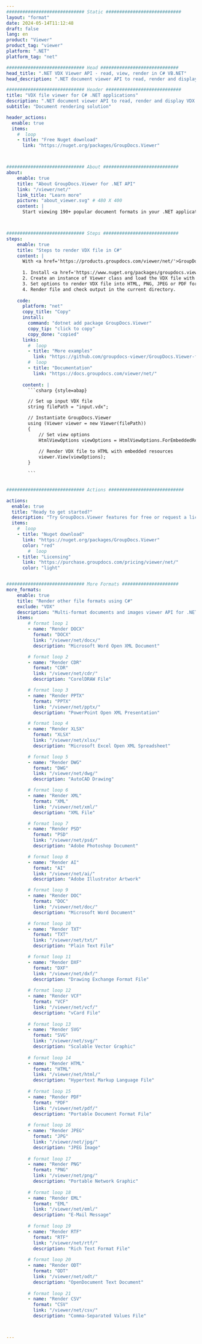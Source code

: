 ```yaml
---
############################# Static ############################
layout: "format"
date: 2024-05-14T11:12:48
draft: false
lang: en
product: "Viewer"
product_tag: "viewer"
platform: ".NET"
platform_tag: "net"

############################# Head #############################
head_title: ".NET VDX Viewer API - read, view, render in C# VB.NET"
head_description: ".NET document viewer API to read, render and display VDX in any type of C#, ASP.NET, VB.NET & .NET Core applications."

############################# Header ############################
title: "VDX file viewer for C# .NET applications" 
description: ".NET document viewer API to read, render and display VDX file in any type of C#, ASP.NET, VB.NET & .NET Core applications. View the rendered files with true formatting & layout in HTML5, PDF or as an image using a few lines of the code." 
subtitle: "Document rendering solution" 

header_actions:
  enable: true
  items:
    #  loop
    - title: "Free Nuget download"
      link: "https://nuget.org/packages/GroupDocs.Viewer"



############################# About ############################
about:
    enable: true
    title: "About GroupDocs.Viewer for .NET API"
    link: "/viewer/net/"
    link_title: "Learn more"
    picture: "about_viewer.svg" # 480 X 400
    content: |
      Start viewing 190+ popular document formats in your .NET applications using GroupDocs.Viewer for .NET APIs by adding a few lines of code. Developers can easily display PDF, Word Processing, Excel Spreadsheet, Presentation, Visio, Project, Outlook and many other popular document formats in HTML5, image or PDF modes. The document rendering is fast, identical to the original source file, and it does not require installing additional software or any other external libraries.



############################# Steps ############################
steps:
    enable: true
    title: "Steps to render VDX file in C#" 
    content: |
      With <a href='https://products.groupdocs.com/viewer/net/'>GroupDocs.Viewer</a> you can render VDX to HTML, JPEG, PNG or PDF in a few steps.
      
      1. Install <a href='https://www.nuget.org/packages/groupdocs.viewer'>GroupDocs.Viewer for .NET</a> using your favorite package manager. 
      2. Create an instance of Viewer class and load the VDX file with full path.  
      3. Set options to render VDX file into HTML, PNG, JPEG or PDF format. 
      4. Render file and check output in the current directory. 
   
    code:
      platform: "net"
      copy_title: "Copy"
      install:
        command: "dotnet add package GroupDocs.Viewer"
        copy_tip: "click to copy"
        copy_done: "copied"
      links:
        #  loop
        - title: "More examples"
          link: "https://github.com/groupdocs-viewer/GroupDocs.Viewer-for-.NET"
        #  loop
        - title: "Documentation"
          link: "https://docs.groupdocs.com/viewer/net/"
          
      content: |
        ```csharp {style=abap}

        // Set up input VDX file
        string filePath = "input.vdx";

        // Instantiate GroupDocs.Viewer
        using (Viewer viewer = new Viewer(filePath))
        {
            // Set view options
            HtmlViewOptions viewOptions = HtmlViewOptions.ForEmbeddedResources();
                
            // Render VDX file to HTML with embedded resources
            viewer.View(viewOptions);
        }

        ```            


############################# Actions ############################

actions:
  enable: true
  title: "Ready to get started?"
  description: "Try GroupDocs.Viewer features for free or request a license"
  items:
    #  loop
    - title: "Nuget download"
      link: "https://nuget.org/packages/GroupDocs.Viewer"
      color: "red"
        #  loop
    - title: "Licensing"
      link: "https://purchase.groupdocs.com/pricing/viewer/net/"
      color: "light"


############################# More Formats #####################
more_formats:
    enable: true
    title: "Render other file formats using C#"
    exclude: "VDX"
    description: "Multi-format documents and images viewer API for .NET. View some of the popular file formats below without any external viewers."
    items: 
        # format loop 1
        - name: "Render DOCX"
          format: "DOCX"
          link: "/viewer/net/docx/"
          description: "Microsoft Word Open XML Document" 

        # format loop 2
        - name: "Render CDR" 
          format: "CDR"
          link: "/viewer/net/cdr/"
          description: "CorelDRAW File" 

        # format loop 3
        - name: "Render PPTX"
          format: "PPTX"
          link: "/viewer/net/pptx/"
          description: "PowerPoint Open XML Presentation" 

        # format loop 4
        - name: "Render XLSX"
          format: "XLSX"
          link: "/viewer/net/xlsx/"
          description: "Microsoft Excel Open XML Spreadsheet" 

        # format loop 5
        - name: "Render DWG"
          format: "DWG"
          link: "/viewer/net/dwg/"
          description: "AutoCAD Drawing"

        # format loop 6
        - name: "Render XML"
          format: "XML"
          link: "/viewer/net/xml/"
          description: "XML File"

        # format loop 7
        - name: "Render PSD"
          format: "PSD"
          link: "/viewer/net/psd/"
          description: "Adobe Photoshop Document"

        # format loop 8
        - name: "Render AI"
          format: "AI"
          link: "/viewer/net/ai/"
          description: "Adobe Illustrator Artwork"

        # format loop 9
        - name: "Render DOC"
          format: "DOC"
          link: "/viewer/net/doc/"
          description: "Microsoft Word Document" 

        # format loop 10
        - name: "Render TXT" 
          format: "TXT"
          link: "/viewer/net/txt/"
          description: "Plain Text File" 

        # format loop 11
        - name: "Render DXF" 
          format: "DXF"
          link: "/viewer/net/dxf/"
          description: "Drawing Exchange Format File"  
          
        # format loop 12
        - name: "Render VCF"
          format: "VCF"
          link: "/viewer/net/vcf/"
          description: "vCard File"  
              
        # format loop 13
        - name: "Render SVG"
          format: "SVG"
          link: "/viewer/net/svg/"
          description: "Scalable Vector Graphic" 
          
        # format loop 14
        - name: "Render HTML"
          format: "HTML"
          link: "/viewer/net/html/"
          description: "Hypertext Markup Language File" 
          
        # format loop 15
        - name: "Render PDF"
          format: "PDF"
          link: "/viewer/net/pdf/"
          description: "Portable Document Format File"
          
        # format loop 16
        - name: "Render JPEG"
          format: "JPG"
          link: "/viewer/net/jpg/"
          description: "JPEG Image"
          
        # format loop 17
        - name: "Render PNG"
          format: "PNG"
          link: "/viewer/net/png/"
          description: "Portable Network Graphic" 
          
        # format loop 18
        - name: "Render EML"
          format: "EML"
          link: "/viewer/net/eml/"
          description: "E-Mail Message" 
          
        # format loop 19
        - name: "Render RTF"
          format: "RTF"
          link: "/viewer/net/rtf/"
          description: "Rich Text Format File" 
          
        # format loop 20
        - name: "Render ODT"
          format: "ODT"
          link: "/viewer/net/odt/"
          description: "OpenDocument Text Document" 
          
        # format loop 21
        - name: "Render CSV"
          format: "CSV"
          link: "/viewer/net/csv/"
          description: "Comma-Separated Values File" 



---
```

